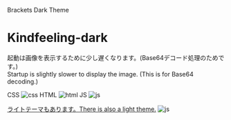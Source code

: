 Brackets Dark Theme
# Kindfeeling-dark

起動は画像を表示するために少し遅くなります。(Base64デコード処理のためです。)  
Startup is slightly slower to display the image. (This is for Base64 decoding.)  

CSS
![css](https://user-images.githubusercontent.com/54123288/74583794-352b0f00-500e-11ea-86d0-b672bedff614.png)
HTML
![html](https://user-images.githubusercontent.com/54123288/74583795-35c3a580-500e-11ea-8f86-3b7a1a8b6714.png)
JS
![js](https://user-images.githubusercontent.com/54123288/74583796-365c3c00-500e-11ea-928e-407a6b831f14.png)

[ライトテーマもあります。There is also a light theme.](https://github.com/Aromatibus/Brackets-Kindfeeling-light)
![js](https://user-images.githubusercontent.com/54123288/74583476-bd0f1a00-500a-11ea-99d9-d046d45f65d7.png)
